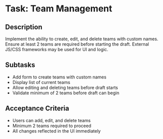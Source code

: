 # Task: Team Management

## Description
Implement the ability to create, edit, and delete teams with custom names. Ensure at least 2 teams are required before starting the draft. External JS/CSS frameworks may be used for UI and logic.

## Subtasks
- Add form to create teams with custom names
- Display list of current teams
- Allow editing and deleting teams before draft starts
- Validate minimum of 2 teams before draft can begin

## Acceptance Criteria
- Users can add, edit, and delete teams
- Minimum 2 teams required to proceed
- All changes reflected in the UI immediately
